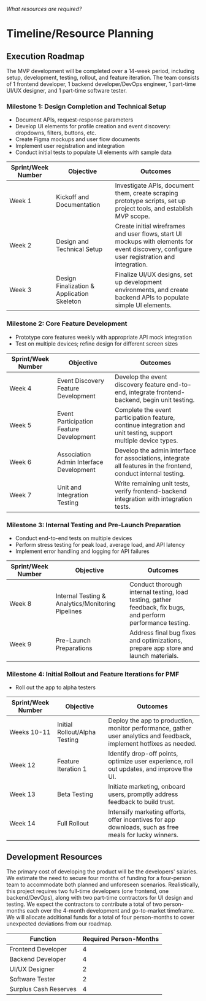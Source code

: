 *What resources are required?*

# Timeline/Resource Planning

## Execution Roadmap

The MVP development will be completed over a 14-week period, including setup, development, testing, rollout, and feature iteration. The team consists of 1 frontend developer, 1 backend developer/DevOps engineer, 1 part-time UI/UX designer, and 1 part-time software tester.

### Milestone 1: Design Completion and Technical Setup

- Document APIs, request-response parameters
- Develop UI elements for profile creation and event discovery: dropdowns, filters, buttons, etc.
- Create Figma mockups and user flow documents
- Implement user registration and integration
- Conduct initial tests to populate UI elements with sample data

| **Sprint/Week Number** | **Objective** | **Outcomes** |
| --- | --- | --- |
| Week 1 | Kickoff and Documentation | Investigate APIs, document them, create scraping prototype scripts, set up project tools, and establish MVP scope. |
| Week 2 | Design and Technical Setup | Create initial wireframes and user flows, start UI mockups with elements for event discovery, configure user registration and integration. |
| Week 3 | Design Finalization & Application Skeleton | Finalize UI/UX designs, set up development environments, and create backend APIs to populate simple UI elements. |

### Milestone 2: Core Feature Development

- Prototype core features weekly with appropriate API mock integration
- Test on multiple devices; refine design for different screen sizes

| **Sprint/Week Number** | **Objective** | **Outcomes** |
| --- | --- | --- |
| Week 4 | Event Discovery Feature Development | Develop the event discovery feature end-to-end, integrate frontend-backend, begin unit testing. |
| Week 5 | Event Participation Feature Development | Complete the event participation feature, continue integration and unit testing, support multiple device types. |
| Week 6 | Association Admin Interface Development | Develop the admin interface for associations, integrate all features in the frontend, conduct internal testing. |
| Week 7 | Unit and Integration Testing | Write remaining unit tests, verify frontend-backend integration with integration tests. |

### Milestone 3: Internal Testing and Pre-Launch Preparation

- Conduct end-to-end tests on multiple devices
- Perform stress testing for peak load, average load, and API latency
- Implement error handling and logging for API failures

| **Sprint/Week Number** | **Objective** | **Outcomes** |
| --- | --- | --- |
| Week 8 | Internal Testing & Analytics/Monitoring Pipelines | Conduct thorough internal testing, load testing, gather feedback, fix bugs, and perform performance testing. |
| Week 9 | Pre-Launch Preparations | Address final bug fixes and optimizations, prepare app store and launch materials. |

### Milestone 4: Initial Rollout and Feature Iterations for PMF

- Roll out the app to alpha testers

| **Sprint/Week Number** | **Objective** | **Outcomes** |
| --- | --- | --- |
| Weeks 10-11 | Initial Rollout/Alpha Testing | Deploy the app to production, monitor performance, gather user analytics and feedback, implement hotfixes as needed. |
| Week 12 | Feature Iteration 1 | Identify drop-off points, optimize user experience, roll out updates, and improve the UI. |
| Week 13 | Beta Testing | Initiate marketing, onboard users, promptly address feedback to build trust. |
| Week 14 | Full Rollout | Intensify marketing efforts, offer incentives for app downloads, such as free meals for lucky winners. |

## Development Resources

The primary cost of developing the product will be the developers' salaries. We estimate the need to secure four months of funding for a four-person team to accommodate both planned and unforeseen scenarios. Realistically, this project requires two full-time developers (one frontend, one backend/DevOps), along with two part-time contractors for UI design and testing. We expect the contractors to contribute a total of two person-months each over the 4-month development and go-to-market timeframe. We will allocate additional funds for a total of four person-months to cover unexpected deviations from our roadmap.

| **Function** | **Required Person-Months** |
| --- | --- |
| Frontend Developer | 4 |
| Backend Developer | 4 |
| UI/UX Designer | 2 |
| Software Tester | 2 |
| Surplus Cash Reserves | 4 |